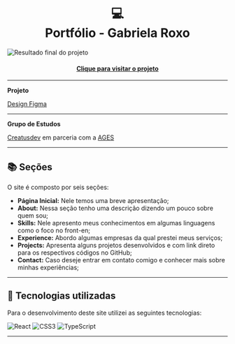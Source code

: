 <h1 align="center">
  💻<br>Portfólio - Gabriela Roxo
</h1>


![Resultado final do projeto](https://github.com/user-attachments/assets/4c503543-aeeb-48ca-a4d0-b07f5affe8ea)


<h4 align="center"><a href="https://www.iuricode.com/">Clique para visitar o projeto</a></h4>

---

**Projeto**

[Design Figma](https://www.figma.com/design/CTEmcmdTT0hb5yqJvRqR6e/Portfolio_Design?node-id=0-1&node-type=canvas&t=sYqlnepMAQpphV3X-0)

---

**Grupo de Estudos**

[Creatusdev](https://www.linkedin.com/company/creatusdev/about/) em parceria com a [AGES](https://www.ages.pucrs.br/)

---

## 📚 Seções

O site é composto por seis seções:

- **Página Inicial:** Nele temos uma breve apresentação;
- **About:** Nessa seção tenho uma descrição dizendo um pouco sobre quem sou;
- **Skills:** Nele apresento meus conhecimentos em algumas linguagens como o foco no front-en;
- **Experience:** Abordo algumas empresas da qual prestei meus serviços;
- **Projects:** Apresenta alguns projetos desenvolvidos e com link direto para os respectivos códigos no GitHub;
- **Contact:** Caso deseje entrar em contato comigo e conhecer mais sobre minhas experiências; 

---

## 💼 Tecnologias utilizadas

Para o desenvolvimento deste site utilizei as seguintes tecnologias:

![React](https://img.shields.io/badge/react-%2320232a.svg?style=for-the-badge&logo=react&logoColor=%2361DAFB)
![CSS3](https://img.shields.io/badge/css3-%231572B6.svg?style=for-the-badge&logo=css3&logoColor=white)
![TypeScript](https://img.shields.io/badge/typescript-%23007ACC.svg?style=for-the-badge&logo=typescript&logoColor=white)


---
